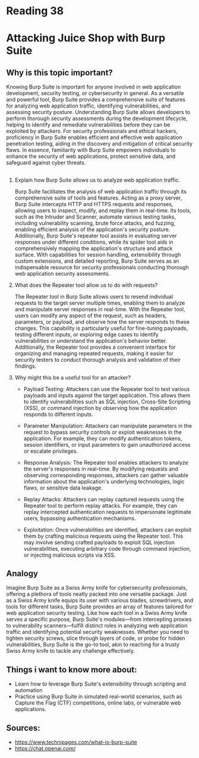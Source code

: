 # Reading 38
# Attacking Juice Shop with Burp Suite
## Why is this topic important?

Knowing Burp Suite is important for anyone involved in web application development, security testing, or cybersecurity in general. As a versatile and powerful tool, Burp Suite provides a comprehensive suite of features for analyzing web application traffic, identifying vulnerabilities, and assessing security posture. Understanding Burp Suite allows developers to perform thorough security assessments during the development lifecycle, helping to identify and remediate vulnerabilities before they can be exploited by attackers. For security professionals and ethical hackers, proficiency in Burp Suite enables efficient and effective web application penetration testing, aiding in the discovery and mitigation of critical security flaws. In essence, familiarity with Burp Suite empowers individuals to enhance the security of web applications, protect sensitive data, and safeguard against cyber threats.

##

1. Explain how Burp Suite allows us to analyze web application traffic.

    Burp Suite facilitates the analysis of web application traffic through its comprehensive suite of tools and features. Acting as a proxy server, Burp Suite intercepts HTTP and HTTPS requests and responses, allowing users to inspect, modify, and replay them in real-time. Its tools, such as the Intruder and Scanner, automate various testing tasks, including vulnerability scanning, brute force attacks, and fuzzing, enabling efficient analysis of the application's security posture. Additionally, Burp Suite's repeater tool assists in evaluating server responses under different conditions, while its spider tool aids in comprehensively mapping the application's structure and attack surface. With capabilities for session handling, extensibility through custom extensions, and detailed reporting, Burp Suite serves as an indispensable resource for security professionals conducting thorough web application security assessments.

2. What does the Repeater tool allow us to do with requests?

    The Repeater tool in Burp Suite allows users to resend individual requests to the target server multiple times, enabling them to analyze and manipulate server responses in real-time. With the Repeater tool, users can modify any aspect of the request, such as headers, parameters, or payload, and observe how the server responds to these changes. This capability is particularly useful for fine-tuning payloads, testing different inputs, or exploring edge cases to identify vulnerabilities or understand the application's behavior better. Additionally, the Repeater tool provides a convenient interface for organizing and managing repeated requests, making it easier for security testers to conduct thorough analysis and validation of their findings.

3. Why might this be a useful tool for an attacker?

    - Payload Testing: Attackers can use the Repeater tool to test various payloads and inputs against the target application. This allows them to identify vulnerabilities such as SQL injection, Cross-Site Scripting (XSS), or command injection by observing how the application responds to different inputs.

    - Parameter Manipulation: Attackers can manipulate parameters in the request to bypass security controls or exploit weaknesses in the application. For example, they can modify authentication tokens, session identifiers, or input parameters to gain unauthorized access or escalate privileges.

    - Response Analysis: The Repeater tool enables attackers to analyze the server's responses in real-time. By modifying requests and observing corresponding responses, attackers can gather valuable information about the application's underlying technologies, logic flaws, or sensitive data leakage.

    - Replay Attacks: Attackers can replay captured requests using the Repeater tool to perform replay attacks. For example, they can replay intercepted authentication requests to impersonate legitimate users, bypassing authentication mechanisms.

    - Exploitation: Once vulnerabilities are identified, attackers can exploit them by crafting malicious requests using the Repeater tool. This may involve sending crafted payloads to exploit SQL injection vulnerabilities, executing arbitrary code through command injection, or injecting malicious scripts via XSS.

## Analogy

Imagine Burp Suite as a Swiss Army knife for cybersecurity professionals, offering a plethora of tools neatly packed into one versatile package. Just as a Swiss Army knife equips its user with various blades, screwdrivers, and tools for different tasks, Burp Suite provides an array of features tailored for web application security testing. Like how each tool in a Swiss Army knife serves a specific purpose, Burp Suite's modules—from intercepting proxies to vulnerability scanners—fulfill distinct roles in analyzing web application traffic and identifying potential security weaknesses. Whether you need to tighten security screws, slice through layers of code, or probe for hidden vulnerabilities, Burp Suite is the go-to tool, akin to reaching for a trusty Swiss Army knife to tackle any challenge effectively.

## Things i want to know more about:
- Learn how to leverage Burp Suite's extensibility through scripting and automation
- Practice using Burp Suite in simulated real-world scenarios, such as Capture the Flag (CTF) competitions, online labs, or vulnerable web applications.
## Sources:
- https://www.technipages.com/what-is-burp-suite 
- https://chat.openai.com/
